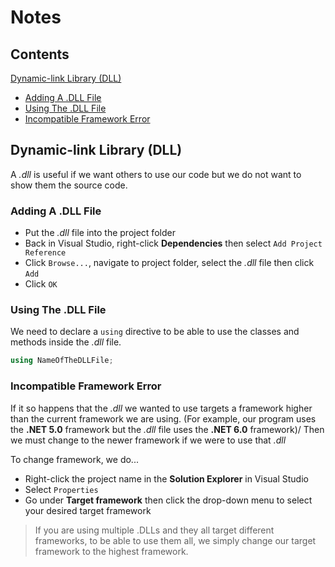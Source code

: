 # Notes
## Contents
[Dynamic-link Library (DLL)](#dynamic-link-library-dll)
  - [Adding A .DLL File](#adding-a-dll-file)
  - [Using The .DLL File](#using-the-dll-file)
  - [Incompatible Framework Error](#incompatible-framework-error)

## Dynamic-link Library (DLL)
A _.dll_ is useful if we want others to use our code but we do not want to show them the source code.

### Adding A .DLL File
- Put the _.dll_ file into the project folder
- Back in Visual Studio, right-click **Dependencies** then select `Add Project Reference`
- Click `Browse...`, navigate to project folder, select the _.dll_ file then click `Add`
- Click `OK`

### Using The .DLL File
We need to declare a `using` directive to be able to use the classes and methods inside the _.dll_ file.

```csharp
using NameOfTheDLLFile;
```

### Incompatible Framework Error
If it so happens that the _.dll_ we wanted to use targets a framework higher than the current framework we are using. (For example, our program uses the **.NET 5.0** framework but the _.dll_ file uses the **.NET 6.0** framework)/
Then we must change to the newer framework if we were to use that _.dll_

To change framework, we do...
- Right-click the project name in the **Solution Explorer** in Visual Studio
- Select `Properties`
- Go under **Target framework** then click the drop-down menu to select your desired target framework

> If you are using multiple .DLLs and they all target different frameworks, to be able to use them all, we simply change our target framework to the highest framework.
